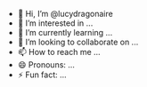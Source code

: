 - 👋 Hi, I’m @lucydragonaire
- 👀 I’m interested in ...
- 🌱 I’m currently learning ...
- 💞️ I’m looking to collaborate on ...
- 📫 How to reach me ...
- 😄 Pronouns: ...
- ⚡ Fun fact: ...

<!---
lucydragonaire/lucydragonaire is a ✨ special ✨ repository because its `README.md` (this file) appears on your GitHub profile.
You can click the Preview link to take a look at your changes.
--->
